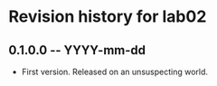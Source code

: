 # Revision history for lab02

## 0.1.0.0 -- YYYY-mm-dd

* First version. Released on an unsuspecting world.
